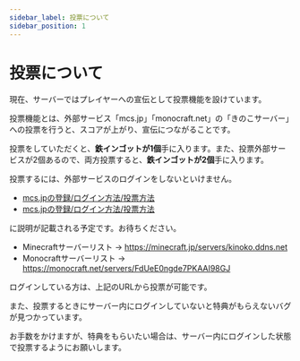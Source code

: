 ```yaml
---
sidebar_label: 投票について
sidebar_position: 1
---
```

# 投票について
現在、サーバーではプレイヤーへの宣伝として投票機能を設けています。

投票機能とは、外部サービス「mcs.jp」「monocraft.net」の「きのこサーバー」への投票を行うと、スコアが上がり、宣伝につながることです。

投票をしていただくと、**鉄インゴットが1個**手に入ります。また、投票外部サービスが2個あるので、両方投票すると、**鉄インゴットが2個**手に入ります。

投票するには、外部サービスのログインをしないといけません。

- [mcs.jpの登録/ログイン方法/投票方法](mcjp.md)
- [mcs.jpの登録/ログイン方法/投票方法](monocraft.md)

に説明が記載される予定です。お待ちください。

- Minecraftサーバーリスト → https://minecraft.jp/servers/kinoko.ddns.net
- Monocraftサーバーリスト → https://monocraft.net/servers/FdUeE0ngde7PKAAI98GJ

ログインしている方は、上記のURLから投票が可能です。

また、投票するときにサーバー内にログインしていないと特典がもらえないバグが見つかっています。

お手数をかけますが、特典をもらいたい場合は、サーバー内にログインした状態で投票するようにお願いします。